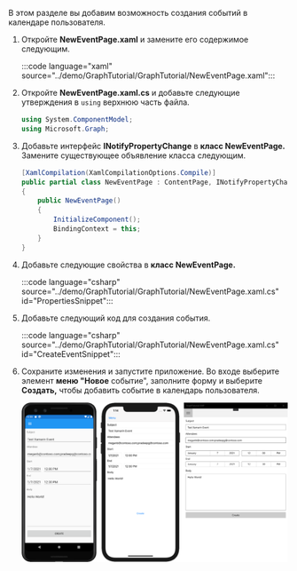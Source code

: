 <!-- markdownlint-disable MD002 MD041 -->

В этом разделе вы добавим возможность создания событий в календаре пользователя.

1. Откройте **NewEventPage.xaml** и замените его содержимое следующим.

    :::code language="xaml" source="../demo/GraphTutorial/GraphTutorial/NewEventPage.xaml":::

1. Откройте **NewEventPage.xaml.cs** и добавьте следующие утверждения в `using` верхнюю часть файла.

    ```csharp
    using System.ComponentModel;
    using Microsoft.Graph;
    ```

1. Добавьте интерфейс **INotifyPropertyChange** в **класс NewEventPage.** Замените существующее объявление класса следующим.

    ```csharp
    [XamlCompilation(XamlCompilationOptions.Compile)]
    public partial class NewEventPage : ContentPage, INotifyPropertyChanged
    {
        public NewEventPage()
        {
            InitializeComponent();
            BindingContext = this;
        }
    }
    ```

1. Добавьте следующие свойства в **класс NewEventPage.**

    :::code language="csharp" source="../demo/GraphTutorial/GraphTutorial/NewEventPage.xaml.cs" id="PropertiesSnippet":::

1. Добавьте следующий код для создания события.

    :::code language="csharp" source="../demo/GraphTutorial/GraphTutorial/NewEventPage.xaml.cs" id="CreateEventSnippet":::

1. Сохраните изменения и запустите приложение. Во входе выберите элемент **меню "Новое** событие", заполните форму и выберите **Создать,** чтобы добавить событие в календарь пользователя.

    ![Снимок экрана новой страницы события](images/new-event-page.png)
